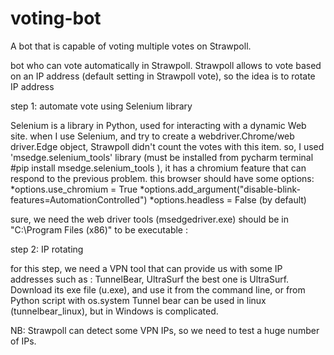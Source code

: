# voting-bot
A bot that is capable of voting multiple votes on Strawpoll.


bot who can vote automatically in Strawpoll.
Strawpoll allows to vote based on an IP address (default setting in Strawpoll vote), so the idea is to rotate IP address

step 1: automate vote using Selenium library

Selenium is a library in Python, used for interacting with a dynamic Web site. 
when I use Selenium, and try to create a webdriver.Chrome/web driver.Edge object, Strawpoll didn't count the votes with this item.
so, I used 'msedge.selenium_tools' library (must be installed from pycharm terminal #pip install msedge.selenium_tools ), it has a chromium feature that can respond to the previous problem.
this browser should have some options: 
*options.use_chromium = True
*options.add_argument("disable-blink-features=AutomationControlled")
*options.headless = False (by default)

sure, we need the web driver tools (msedgedriver.exe) should be in "C:\Program Files (x86)" to be executable : 

step 2: IP rotating

for this step, we need a VPN tool that can provide us with some IP addresses such as : TunnelBear, UltraSurf
the best one is UltraSurf. Download its exe file (u.exe), and use it from the command line, or from Python script with os.system
Tunnel bear can be used in linux (tunnelbear_linux), but in Windows is complicated.


NB: Strawpoll can detect some VPN IPs, so we need to test a huge number of IPs.
